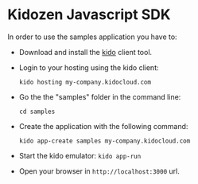 Kidozen Javascript SDK
======================

In order to use the samples application you have to:

- Download and install the [kido](https://github.com/kidozen/kido) client tool.
- Login to your hosting using the kido client:

	`kido hosting my-company.kidocloud.com`

- Go the the "samples" folder in the command line:

	`cd samples`

- Create the application with the following command:

	`kido app-create samples my-company.kidocloud.com`

- Start the kido emulator: `kido app-run`
- Open your browser in `http://localhost:3000` url.